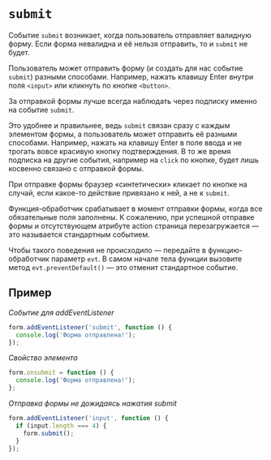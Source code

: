 # `submit`

Событие `submit` возникает, когда пользователь отправляет валидную форму. Если форма невалидна и её нельзя отправить, то и `submit` не будет.

Пользователь может отправить форму (и создать для нас событие `submit`) разными способами. Например, нажать клавишу Enter внутри поля `<input>` или кликнуть по кнопке `<button>`.

За отправкой формы лучше всегда наблюдать через подписку именно на событие `submit`.

Это удобнее и правильнее, ведь `submit` связан сразу с каждым элементом формы, а пользователь может отправить её разными способами. Например, нажать на клавишу Enter в поле ввода и не трогать вовсе красивую кнопку подтверждения. В то же время подписка на другие события, например на `click` по кнопке, будет лишь косвенно связано с отправкой формы.

При отправке формы браузер «синтетически» кликает по кнопке на случай, если какое-то действие привязано к ней, а не к `submit`.

Функция-обработчик срабатывает в момент отправки формы, когда все обязательные поля заполнены. К сожалению, при успешной отправке формы и отсутствующем атрибуте action страница перезагружается — это называется стандартным событием.

Чтобы такого поведения не происходило — передайте в функцию-обработчик параметр `evt`. В самом начале тела функции вызовите метод `evt.preventDefault()` — это отменит стандартное событие.

## Пример

_Событие для addEventListener_

```js
form.addEventListener('submit', function () {
  console.log('Форма отправлена!');
});
```

_Свойство элемента_

```js
form.onsubmit = function () {
  console.log('Форма отправлена!');
};
```

_Отправка формы не дожидаясь нажатия submit_

```js
form.addEventListener('input', function () {
  if (input.length === 4) {
    form.submit();
  }
});
```
